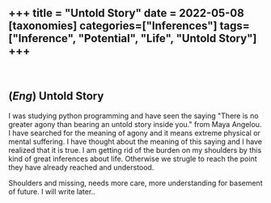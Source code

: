 +++
title = "Untold Story"
date = 2022-05-08
[taxonomies]
categories=["Inferences"]
tags=["Inference", "Potential", "Life", "Untold Story"]
+++
---
<br>

## (*Eng*) Untold Story
I was studying python programming and have seen the saying "There is no greater agony than bearing an untold story inside you." from Maya Angelou. I have searched for the meaning of agony and it means extreme physical or mental suffering. I have thought about the meaning of this saying and I have realized that it is true. I am getting rid of the burden on my shoulders by this kind of great inferences about life. Otherwise we strugle to reach the point they have already reached and understood.

Shoulders and missing, needs more care, more understanding for basement of future. I will write later..
